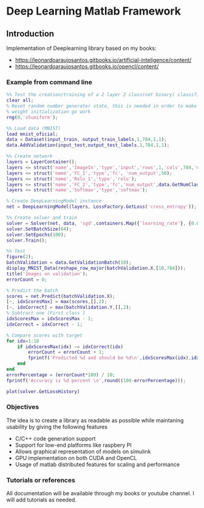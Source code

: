 # Deep Learning Matlab Framework

## Introduction
Implementation of Deeplearning library based on my books:
* https://leonardoaraujosantos.gitbooks.io/artificial-inteligence/content/
* https://leonardoaraujosantos.gitbooks.io/opencl/content/

### Example from command line
```matlab
%% Test the creation/training of a 2 layer 2 class(not binary) classifier
clear all;
% Reset random number generator state, this is needed in order to make the
% weight initialization go work
rng(0,'v5uniform');

%% Load data (MNIST)
load mnist_oficial;
data = Dataset(input_train, output_train_labels,1,784,1,1);
data.AddValidation(input_test,output_test_labels,1,784,1,1);

%% Create network
layers = LayerContainer();    
layers <= struct('name','ImageIn','type','input','rows',1,'cols',784,'depth',1, 'batchsize',1);
layers <= struct('name','FC_1','type','fc', 'num_output',50);
layers <= struct('name','Relu_1','type','relu');
layers <= struct('name','FC_2','type','fc','num_output',data.GetNumClasses());
layers <= struct('name','Softmax','type','softmax');

% Create DeepLearningModel instance
net = DeepLearningModel(layers, LossFactory.GetLoss('cross_entropy'));

%% Create solver and train
solver = Solver(net, data, 'sgd',containers.Map({'learning_rate'}, {0.01}));
solver.SetBatchSize(64);
solver.SetEpochs(100);
solver.Train();

%% Test
figure(2);
batchValidation = data.GetValidationBatch(10);
display_MNIST_Data(reshape_row_major(batchValidation.X,[10,784]));
title('Images on validation');
errorCount = 0;

% Predict the batch
scores = net.Predict(batchValidation.X);
[~, idxScoresMax] = max(scores,[],2);
[~, idxCorrect] = max(batchValidation.Y,[],2);
% Subtract one (First class )
idxScoresMax = idxScoresMax - 1;
idxCorrect = idxCorrect - 1;

% Compare scores with target
for idx=1:10    
    if idxScoresMax(idx) ~= idxCorrect(idx)
        errorCount = errorCount + 1;
        fprintf('Predicted %d and should be %d\n',idxScoresMax(idx),idxCorrect(idx));
    end    
end
errorPercentage = (errorCount*100) / 10;
fprintf('Accuracy is %d percent \n',round((100-errorPercentage)));

plot(solver.GetLossHistory)
```

### Objectives
The idea is to create a library as readable as possible while maintaning usability by giving the following features
* C/C++ code generation support
* Support for low-end platforms like raspbery PI
* Allows graphical representation of models on simulink
* GPU implementation on both CUDA and OpenCL
* Usage of matlab distributed features for scaling and performance

### Tutorials or references
All documentation will be available through my books or youtube channel. I will add tutorials as needed.
